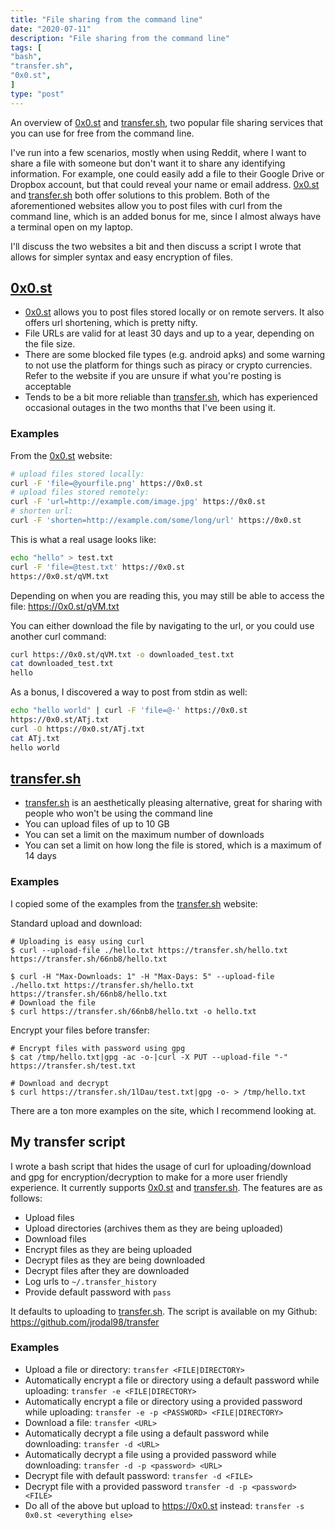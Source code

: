 ```yaml
---
title: "File sharing from the command line"
date: "2020-07-11"
description: "File sharing from the command line"
tags: [
"bash",
"transfer.sh",
"0x0.st",
]
type: "post"
---
```


An overview of [0x0.st](https://0x0.st/) and [transfer.sh](https://transfer.sh/), two popular file sharing services that you can use for free from the command line.
<!--more-->

I've run into a few scenarios, mostly when using Reddit, where I want to share a file with someone but don't want it to share any identifying information. For example, one could easily add a file to their Google Drive or Dropbox account, but that could reveal your name or email address. [0x0.st](https://0x0.st/) and [transfer.sh](https://transfer.sh/) both offer solutions to this problem. Both of the aforementioned websites allow you to post files with curl from the command line, which is an added bonus for me, since I almost always have a terminal open on my laptop.

I'll discuss the two websites a bit and then discuss a script I wrote that allows for simpler syntax and easy encryption of files.

## [0x0.st](https://0x0.st/)

* [0x0.st](https://0x0.st/) allows you to post files stored locally or on remote servers. It also offers url shortening, which is pretty nifty.
* File URLs are valid for at least 30 days and up to a year, depending on the file size.
* There are some blocked file types (e.g. android apks) and some warning to not use the platform for things such as piracy or crypto currencies. Refer to the website if you are unsure if what you're posting is acceptable
* Tends to be a bit more reliable than [transfer.sh](https://transfer.sh/), which has experienced occasional outages in the two months that I've been using it.

### Examples

From the [0x0.st](https://0x0.st/) website:

```bash
# upload files stored locally:
curl -F 'file=@yourfile.png' https://0x0.st
# upload files stored remotely:
curl -F 'url=http://example.com/image.jpg' https://0x0.st
# shorten url:
curl -F 'shorten=http://example.com/some/long/url' https://0x0.st
```

This is what a real usage looks like:

```bash
echo "hello" > test.txt
curl -F 'file=@test.txt' https://0x0.st
https://0x0.st/qVM.txt
```

Depending on when you are reading this, you may still be able to access the file: <https://0x0.st/qVM.txt>

You can either download the file by navigating to the url, or you could use another curl command:

```bash
curl https://0x0.st/qVM.txt -o downloaded_test.txt
cat downloaded_test.txt
hello
```

As a bonus, I discovered a way to post from stdin as well:

```bash
echo "hello world" | curl -F 'file=@-' https://0x0.st
https://0x0.st/ATj.txt
curl -O https://0x0.st/ATj.txt
cat ATj.txt
hello world
```

## [transfer.sh](https://transfer.sh/)

* [transfer.sh](https://transfer.sh/) is an aesthetically pleasing alternative, great for sharing with people who won't be using the command line
* You can upload files of up to 10 GB
* You can set a limit on the maximum number of downloads
* You can set a limit on how long the file is stored, which is a maximum of 14 days

### Examples

I copied some of the examples from the [transfer.sh](https://transfer.sh/) website:

Standard upload and download:

```
# Uploading is easy using curl
$ curl --upload-file ./hello.txt https://transfer.sh/hello.txt
https://transfer.sh/66nb8/hello.txt

$ curl -H "Max-Downloads: 1" -H "Max-Days: 5" --upload-file ./hello.txt https://transfer.sh/hello.txt
https://transfer.sh/66nb8/hello.txt
# Download the file
$ curl https://transfer.sh/66nb8/hello.txt -o hello.txt
```

Encrypt your files before transfer:

```
# Encrypt files with password using gpg
$ cat /tmp/hello.txt|gpg -ac -o-|curl -X PUT --upload-file "-" https://transfer.sh/test.txt

# Download and decrypt
$ curl https://transfer.sh/1lDau/test.txt|gpg -o- > /tmp/hello.txt
```

There are a ton more examples on the site, which I recommend looking at.

## My transfer script

I wrote a bash script that hides the usage of curl for uploading/download and gpg for encryption/decryption to make for a more user friendly experience. It currently supports [0x0.st](https://0x0.st/) and [transfer.sh](https://transfer.sh/). The features are as follows:

* Upload files
* Upload directories (archives them as they are being uploaded)
* Download files
* Encrypt files as they are being uploaded
* Decrypt files as they are being downloaded
* Decrypt files after they are downloaded
* Log urls to `~/.transfer_history`
* Provide default password with `pass`

It defaults to uploading to [transfer.sh](https://transfer.sh/). The script is available on my Github: <https://github.com/jrodal98/transfer>

### Examples

* Upload a file or directory: `transfer <FILE|DIRECTORY>`
* Automatically encrypt a file or directory using a default password while uploading: `transfer -e <FILE|DIRECTORY>`
* Automatically encrypt a file or directory using a provided password while uploading: `transfer -e -p <PASSWORD> <FILE|DIRECTORY>`
* Download a file: `transfer <URL>`
* Automatically decrypt a file using a default password while downloading: `transfer -d <URL>`
* Automatically decrypt a file using a provided password while downloading: `transfer -d -p <password> <URL>`
* Decrypt file with default password: `transfer -d <FILE>`
* Decrypt file with a provided password `transfer -d -p <password> <FILE>`
* Do all of the above but upload to <https://0x0.st> instead: `transfer -s 0x0.st <everything else>`

